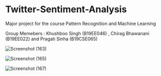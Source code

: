 # Twitter-Sentiment-Analysis
Major project for the course Pattern Recognition and Machine Learning

Group Memebers : Khushboo Singh (B19EE046) , Chirag Bhawanani (B19EE022) and Pragati Sinha (B19CSE065)

![Screenshot (163)](https://user-images.githubusercontent.com/59009348/183970634-c63161f6-f6ae-437b-a73b-8a634823de6b.png)

![Screenshot (165)](https://user-images.githubusercontent.com/59009348/183971867-97499c10-7012-4b9d-8326-6c65d6abd9ba.png)

![Screenshot (167)](https://user-images.githubusercontent.com/59009348/183972706-ea681b49-6419-4024-bee4-3440613af0fe.png)
